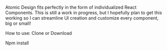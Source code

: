 Atomic Design fits perfectly in the form of individualized React Components. This is still a work in progress, but I hopefully plan to get this working so I can streamline UI creation and customize every component, big or small!

How to use:
Clone or Download

Npm install
